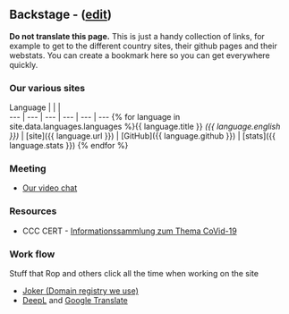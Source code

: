 ## Backstage - ([edit](https://github.com/covid-at-home/covid-at-home.github.io/edit/master/backstage.md))

**Do not translate this page.** This is just a handy collection of links, for example to get to the different country sites, their github pages and their webstats. You can create a bookmark here so you can get everywhere quickly.

### Our various sites

Language |  |  |  
--- | --- | --- | --- | --- | ---
{% for language in site.data.languages.languages %}{{ language.title }} *({{ language.english }})* | [site]({{ language.url }}) | [GitHub]({{ language.github }}) | [stats]({{ language.stats }})
{% endfor %}

### Meeting

* [Our video chat](https://meet.jit.si/OngoingTeamMeetingForCovidAtHome)

### Resources

* CCC CERT - [Informationssammlung zum Thema CoVid-19](https://github.com/cwoomi/cert-covid19)

### Work flow

Stuff that Rop and others click all the time when working on the site

* [Joker (Domain registry we use)](https://joker.com)
* [DeepL](https://www.deepl.com/translator) and [Google Translate](https://translate.google.com/)
